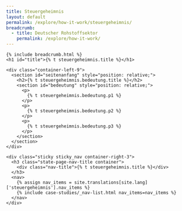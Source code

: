 ```yaml
---
title: Steuergeheimnis
layout: default
permalink: /explore/how-it-work/steuergeheimnis/
breadcrumb:
  - title: Deutscher Rohstoffsektor
    permalink: /explore/how-it-work/
---
```

<link rel="stylesheet" type="text/css" href="{{ site.baseurl_root }}/css/slick-theme.css"/>
<link rel="stylesheet" type="text/css" href="//cdn.jsdelivr.net/jquery.slick/1.6.0/slick.css"/>

<main class="container-page-wrapper layout-state-pages">
  <section class="container" style="position: relative;">

    {% include breadcrumb.html %}
    <h1 id="title">{% t steuergeheimnis.title %}</h1>

    <div class="container-left-9">
      <section id="seitenanfang" style="position: relative;">
        <h2>{% t steuergeheimnis.bedeutung.title %}</h2>
        <section id="bedeutung" style="position: relative;">
          <p>
            {% t steuergeheimnis.bedeutung.p1 %}
          </p>
          <p>
            {% t steuergeheimnis.bedeutung.p2 %}
          </p>
          <p>
            {% t steuergeheimnis.bedeutung.p3 %}
          </p>
        </section>
      </section>
    </div>

    <div class="sticky sticky_nav container-right-3">
      <h3 class="state-page-nav-title container">
        <div class="nav-title">{% t steuergeheimnis.title %}</div>
      </h3>
      <nav>
        {% assign nav_items = site.translations[site.lang]['steuergeheimnis'].nav_items %}
        {% include case-studies/_nav-list.html nav_items=nav_items %}
      </nav>
    </div>
  </section>
</main>

<script src="https://ajax.googleapis.com/ajax/libs/jquery/1.12.4/jquery.min.js"></script>
<script type="text/javascript" src="//cdn.jsdelivr.net/jquery.slick/1.6.0/slick.min.js"></script>
<script type="text/javascript" src="{{ site.baseurl_root }}/js/lib/static.min.js" charset="utf-8"></script>
